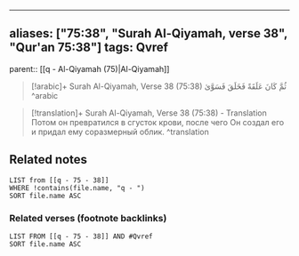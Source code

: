 
---
aliases: ["75:38", "Surah Al-Qiyamah, verse 38", "Qur'an 75:38"]
tags: Qvref
---

parent:: [[q - Al-Qiyamah (75)|Al-Qiyamah]]

> [!arabic]+ Surah Al-Qiyamah, Verse 38 (75:38)
> <span class="quran-arabic">ثُمَّ كَانَ عَلَقَةً فَخَلَقَ فَسَوَّىٰ</span>
^arabic

> [!translation]+ Surah Al-Qiyamah, Verse 38 (75:38) - Translation
> Потом он превратился в сгусток крови, после чего Он создал его и придал ему соразмерный облик.
^translation



## Related notes
```dataview
LIST from [[q - 75 - 38]]
WHERE !contains(file.name, "q - ")
SORT file.name ASC
```

### Related verses (footnote backlinks)
```dataview
LIST FROM [[q - 75 - 38]] AND #Qvref
SORT file.name ASC
```

